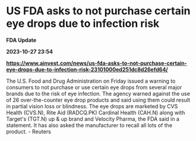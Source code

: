# US FDA asks to not purchase certain eye drops due to infection risk
**FDA Update**

**2023-10-27 23:54**

**https://www.ainvest.com/news/us-fda-asks-to-not-purchase-certain-eye-drops-due-to-infection-risk-23101000ed251dc8d26efd64/**

The U.S. Food and Drug Administration on Friday issued a warning to consumers to not purchase or use certain eye drops from several major brands due to the risk of eye infection. The agency warned against the use of 26 over-the-counter eye drop products and said using them could result in partial vision loss or blindness. The eye drops are marketed by CVS Health (CVS.N), Rite Aid (RADCQ.PK) Cardinal Health (CAH.N) along with Target's (TGT.N) up & up brand and Velocity Pharma, the FDA said in a statement. It has also asked the manufacturer to recall all lots of the product. - Reuters